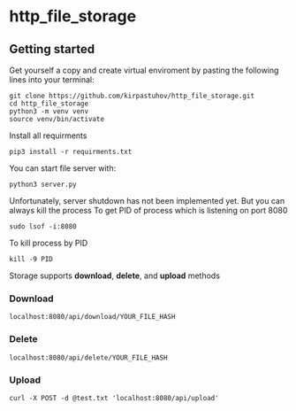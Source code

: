 http_file_storage
===


## Getting started
Get yourself a copy and create virtual enviroment by pasting the following lines into your terminal:


``` 
git clone https://github.com/kirpastuhov/http_file_storage.git
cd http_file_storage
python3 -m venv venv
source venv/bin/activate
```

Install all requirments

```
pip3 install -r requirments.txt
```

You can start file server with:
```
python3 server.py
```

Unfortunately, server shutdown has not been implemented yet. But you can always kill the process
To get PID of process which is listening on port 8080
```
sudo lsof -i:8080
```
To kill process by PID

```
kill -9 PID
```

Storage supports **download**, **delete**, and **upload** methods

### Download
```
localhost:8080/api/download/YOUR_FILE_HASH
```
### Delete
```
localhost:8080/api/delete/YOUR_FILE_HASH
```
### Upload
```
curl -X POST -d @test.txt 'localhost:8080/api/upload'
```
